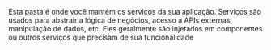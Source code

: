 Esta pasta é onde você mantém os serviços da sua aplicação. Serviços são usados para abstrair a lógica de negócios, acesso a APIs externas, manipulação de dados, etc. Eles geralmente são injetados em componentes ou outros serviços que precisam de sua funcionalidade
